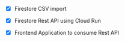 - [x] Firestore CSV import 
- [x] Firestore Rest API using Cloud Run
- [x] Frontend Application to consume Rest API


